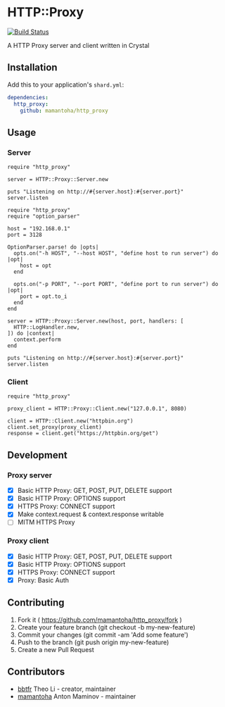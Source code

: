 # HTTP::Proxy

[![Build Status](http://img.shields.io/travis/mamantoha/http_proxy.svg?style=flat)](https://travis-ci.org/mamantoha/http_proxy)

A HTTP Proxy server and client written in Crystal

## Installation

Add this to your application's `shard.yml`:

```yaml
dependencies:
  http_proxy:
    github: mamantoha/http_proxy
```

## Usage

### Server

```crystal
require "http_proxy"

server = HTTP::Proxy::Server.new

puts "Listening on http://#{server.host}:#{server.port}"
server.listen
```

```crystal
require "http_proxy"
require "option_parser"

host = "192.168.0.1"
port = 3128

OptionParser.parse! do |opts|
  opts.on("-h HOST", "--host HOST", "define host to run server") do |opt|
    host = opt
  end

  opts.on("-p PORT", "--port PORT", "define port to run server") do |opt|
    port = opt.to_i
  end
end

server = HTTP::Proxy::Server.new(host, port, handlers: [
  HTTP::LogHandler.new,
]) do |context|
  context.perform
end

puts "Listening on http://#{server.host}:#{server.port}"
server.listen
```

### Client

```crystal
require "http_proxy"

proxy_client = HTTP::Proxy::Client.new("127.0.0.1", 8080)

client = HTTP::Client.new("httpbin.org")
client.set_proxy(proxy_client)
response = client.get("https://httpbin.org/get")
```

## Development

### Proxy server

* [x] Basic HTTP Proxy: GET, POST, PUT, DELETE support
* [x] Basic HTTP Proxy: OPTIONS support
* [x] HTTPS Proxy: CONNECT support
* [x] Make context.request & context.response writable
* [ ] MITM HTTPS Proxy

### Proxy client

* [x] Basic HTTP Proxy: GET, POST, PUT, DELETE support
* [x] Basic HTTP Proxy: OPTIONS support
* [x] HTTPS Proxy: CONNECT support
* [x] Proxy: Basic Auth

## Contributing

1. Fork it ( https://github.com/mamantoha/http_proxy/fork )
2. Create your feature branch (git checkout -b my-new-feature)
3. Commit your changes (git commit -am 'Add some feature')
4. Push to the branch (git push origin my-new-feature)
5. Create a new Pull Request

## Contributors

- [bbtfr](https://github.com/bbtfr) Theo Li - creator, maintainer
- [mamantoha](https://github.com/mamantoha) Anton Maminov - maintainer
